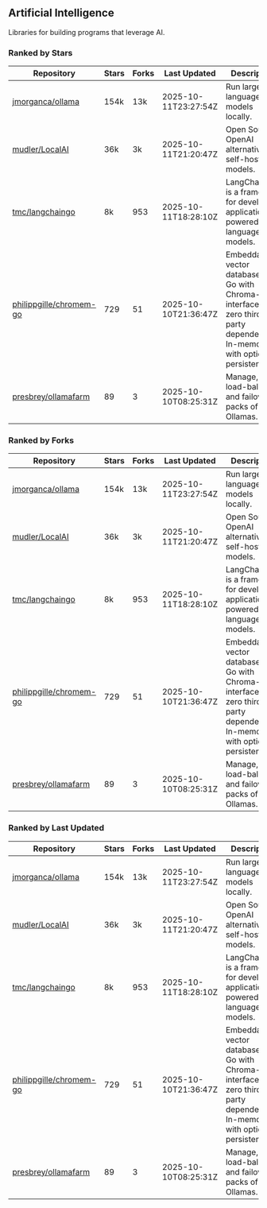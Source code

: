 ## Artificial Intelligence

Libraries for building programs that leverage AI.

### Ranked by Stars

| Repository | Stars | Forks | Last Updated | Description | 
|------------|-------|-------|--------------|-------------|
| [jmorganca/ollama](https://github.com/jmorganca/ollama) | 154k | 13k | 2025-10-11T23:27:54Z |  Run large language models locally. |
| [mudler/LocalAI](https://github.com/mudler/LocalAI) | 36k | 3k | 2025-10-11T21:20:47Z |  Open Source OpenAI alternative, self-host AI models. |
| [tmc/langchaingo](https://github.com/tmc/langchaingo) | 8k | 953 | 2025-10-11T18:28:10Z |  LangChainGo is a framework for developing applications powered by language models. |
| [philippgille/chromem-go](https://github.com/philippgille/chromem-go) | 729 | 51 | 2025-10-10T21:36:47Z |  Embeddable vector database for Go with Chroma-like interface and zero third-party dependencies. In-memory with optional persistence. |
| [presbrey/ollamafarm](https://github.com/presbrey/ollamafarm) | 89 | 3 | 2025-10-10T08:25:31Z |  Manage, load-balance, and failover packs of Ollamas. |

### Ranked by Forks

| Repository | Stars | Forks | Last Updated | Description | 
|------------|-------|-------|--------------|-------------|
| [jmorganca/ollama](https://github.com/jmorganca/ollama) | 154k | 13k | 2025-10-11T23:27:54Z |  Run large language models locally. |
| [mudler/LocalAI](https://github.com/mudler/LocalAI) | 36k | 3k | 2025-10-11T21:20:47Z |  Open Source OpenAI alternative, self-host AI models. |
| [tmc/langchaingo](https://github.com/tmc/langchaingo) | 8k | 953 | 2025-10-11T18:28:10Z |  LangChainGo is a framework for developing applications powered by language models. |
| [philippgille/chromem-go](https://github.com/philippgille/chromem-go) | 729 | 51 | 2025-10-10T21:36:47Z |  Embeddable vector database for Go with Chroma-like interface and zero third-party dependencies. In-memory with optional persistence. |
| [presbrey/ollamafarm](https://github.com/presbrey/ollamafarm) | 89 | 3 | 2025-10-10T08:25:31Z |  Manage, load-balance, and failover packs of Ollamas. |

### Ranked by Last Updated

| Repository | Stars | Forks | Last Updated | Description | 
|------------|-------|-------|--------------|-------------|
| [jmorganca/ollama](https://github.com/jmorganca/ollama) | 154k | 13k | 2025-10-11T23:27:54Z |  Run large language models locally. |
| [mudler/LocalAI](https://github.com/mudler/LocalAI) | 36k | 3k | 2025-10-11T21:20:47Z |  Open Source OpenAI alternative, self-host AI models. |
| [tmc/langchaingo](https://github.com/tmc/langchaingo) | 8k | 953 | 2025-10-11T18:28:10Z |  LangChainGo is a framework for developing applications powered by language models. |
| [philippgille/chromem-go](https://github.com/philippgille/chromem-go) | 729 | 51 | 2025-10-10T21:36:47Z |  Embeddable vector database for Go with Chroma-like interface and zero third-party dependencies. In-memory with optional persistence. |
| [presbrey/ollamafarm](https://github.com/presbrey/ollamafarm) | 89 | 3 | 2025-10-10T08:25:31Z |  Manage, load-balance, and failover packs of Ollamas. |

